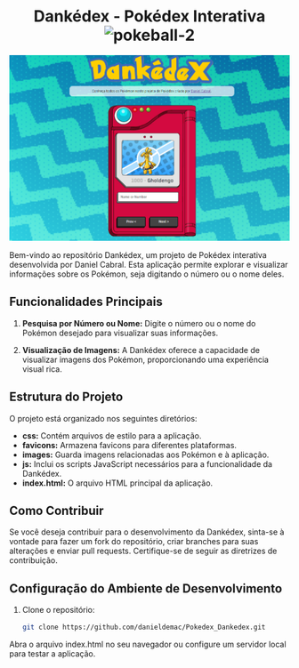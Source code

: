 
   <h1 style="text-align: center;><img width="20" height="20" src="https://img.icons8.com/color/48/pokeball-2.png" alt="pokeball-2"/>Dankédex - Pokédex Interativa<img width="20" height="20" src="https://img.icons8.com/color/48/pokeball-2.png" alt="pokeball-2"/></h1> 


<div style="text-align: center;"> 
  <img src="images/tela.png" alt="Dankédex Logo" heith="150px">
</div>

Bem-vindo ao repositório Dankédex, um projeto de Pokédex interativa desenvolvida por Daniel Cabral. Esta aplicação permite explorar e visualizar informações sobre os Pokémon, seja digitando o número ou o nome deles.

## Funcionalidades Principais

1. **Pesquisa por Número ou Nome:** Digite o número ou o nome do Pokémon desejado para visualizar suas informações.

2. **Visualização de Imagens:** A Dankédex oferece a capacidade de visualizar imagens dos Pokémon, proporcionando uma experiência visual rica.

## Estrutura do Projeto

O projeto está organizado nos seguintes diretórios:

- **css:** Contém arquivos de estilo para a aplicação.
- **favicons:** Armazena favicons para diferentes plataformas.
- **images:** Guarda imagens relacionadas aos Pokémon e à aplicação.
- **js:** Inclui os scripts JavaScript necessários para a funcionalidade da Dankédex.
- **index.html:** O arquivo HTML principal da aplicação.

## Como Contribuir

Se você deseja contribuir para o desenvolvimento da Dankédex, sinta-se à vontade para fazer um fork do repositório, criar branches para suas alterações e enviar pull requests. Certifique-se de seguir as diretrizes de contribuição.

## Configuração do Ambiente de Desenvolvimento

1. Clone o repositório:

   ```bash
   git clone https://github.com/danieldemac/Pokedex_Dankedex.git

Abra o arquivo index.html no seu navegador ou configure um servidor local para testar a aplicação.
